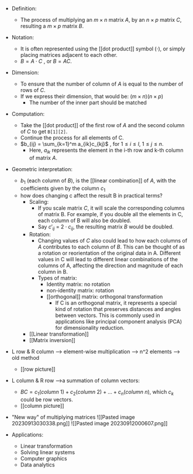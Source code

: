 
- Definition:
	- The process of multiplying an $m \times n$ matrix $A$, by an $n \times p$ matrix $C$, resulting a $m \times p$ matrix $B$. 
- Notation:
	- It is often represented using the [[dot product]] symbol ($\cdot$), or simply placing matrices adjacent to each other. 
	- $B = A \cdot C$ , or $B = AC$. 
- Dimension:
	- To ensure that the number of column of $A$ is equal to the number of rows of $C$. 
	- If we express their dimension, that would be: $(m \times n) (n \times p)$
		- The number of the inner part should be matched 
- Computation:
	- Take the [[dot product]] of the first row of $A$ and the second column of $C$ to get `B[1][2]`.
	- Continue the process for all elements of C. 
	- $b_{ij} = \sum_{k=1}^m a_{ik}c_{kj}$ , for $1 \leq i \leq l$, $1 \leq j \leq n$. 
		- Here, $a_{ik}$ represents the element in the i-th row and k-th column of matrix $A$. 
 - Geometric interpretation:
	 - $b_1$ (each column of $B$), is the [[linear combination]] of $A$, with the coefficients given by the column $c_1$ 
	 - how does changing c affect the result B in practical terms?
		 - Scaling:
			 - If you scale matrix $C$, it will scale the corresponding columns of matrix B. For example, if you double all the elements in C, each column of B will also be doubled.
			 - Say $c'_{ij}$ = $2 \cdot c_{ij}$, the resulting matrix $B$ would be doubled. 
		 - Rotation:
			 - Changing values of $C$ also could lead to how each columns of $A$ contributes to each column of $B$. This can be thought of as a rotation or reorientation of the original data in A. Different values in C will lead to different linear combinations of the columns of A, affecting the direction and magnitude of each column in B.
			 - Types of matrix:
				 - Identity matrix: no rotation
				 - non-identity matrix: rotation
				 - [[orthogonal]] matrix: orthogonal transformation
					 - If C is an orthogonal matrix, it represents a special kind of rotation that preserves distances and angles between vectors. This is commonly used in applications like principal component analysis (PCA) for dimensionality reduction.
		 - [[Linear transformation]]
		 - [[Matrix inversion]]

- L row & R column --> element-wise multiplication --> n^2 elements --> old method
	- [[row picture]]
- L column & R row -->a summation of column vectors:
	- $BC = c_1(column\ 1) + c_2(column\ 2) + \dots + c_n(column\ n)$, which $c_k$ could be row vectors. 
	- [[column picture]]
- "New way" of multiplying matrices
![[Pasted image 20230913030338.png]]
![[Pasted image 20230912000607.png]]


- Applications:
	- Linear transformation
	- Solving linear systems
	- Computer graphics
	- Data analytics
